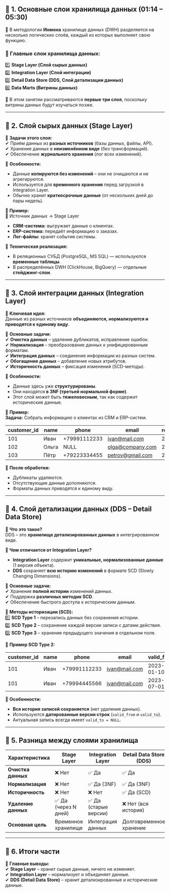 ## **🔹 1. Основные слои хранилища данных (01:14 – 05:30)**

📌 В методологии **Инмона** хранилище данных (DWH) разделяется на несколько логических слоёв, каждый из которых выполняет свою функцию.

### **📌 Главные слои хранилища данных:**

1️⃣ **Stage Layer (Слой сырых данных)**  
2️⃣ **Integration Layer (Слой интеграции)**  
3️⃣ **Detail Data Store (DDS, Слой детализации данных)**  
4️⃣ **Data Marts (Витрины данных)**

🔹 В этом занятии рассматриваются **первые три слоя**, поскольку витрины данных будут изучаться позже.

---

## **🔹 2. Слой сырых данных (Stage Layer)**

📌 **Задачи этого слоя:**  
✔ Приём данных из **разных источников** (базы данных, файлы, API).  
✔ Хранение данных в **неизменённом виде** (без трансформаций).  
✔ Обеспечение **журнального хранения** (лог всех изменений).

📌 **Особенности:**

- Данные **копируются без изменений** – они не очищаются и не агрегируются.
- Используется для **временного хранения** перед загрузкой в Integration Layer.
- Обычно хранит **краткосрочные данные** (от нескольких дней до пары недель).

🔹 **Пример:**  
🔹 Источник данных → Stage Layer

- **CRM-система:** выгружает данные о клиентах.
- **ERP-система:** передаёт информацию о заказах.
- **Лог-файлы:** хранят события системы.

📌 **Техническая реализация:**

- В реляционных СУБД (PostgreSQL, MS SQL) — используются **временные таблицы**.
- В распределённых DWH (ClickHouse, BigQuery) — отдельные **стейджинг-слои**.

---

## **🔹 3. Слой интеграции данных (Integration Layer)**

📌 **Ключевая идея:**  
Данные из разных источников **объединяются, нормализуются и приводятся к единому виду**.

📌 **Основные задачи:**  
✔ **Очистка данных** – удаление дубликатов, исправление ошибок.  
✔ **Нормализация** – преобразование данных к унифицированным форматам.  
✔ **Интеграция данных** – соединение информации из разных систем.  
✔ **Обогащение данных** – добавление новых атрибутов.  
✔ **Историчность данных** – фиксация изменений (SCD-методы).

📌 **Особенности:**

- Данные здесь уже **структурированы**.
- Они находятся **в 3NF (третьей нормальной форме)**.
- Этот слой может быть **тяжеловесным**, так как содержит исторические данные.

📌 **Пример:**  
**Задача:** Собрать информацию о клиентах из CRM и ERP-систем.

|customer_id|name|phone|email|registration_date|source|
|---|---|---|---|---|---|
|101|Иван|+79991112233|[ivan@mail.com](mailto:ivan@mail.com)|2023-01-10|CRM|
|102|Ольга|NULL|[olga@company.com](mailto:olga@company.com)|2023-02-15|ERP|
|103|Пётр|+79223334455|[petrov@gmail.com](mailto:petrov@gmail.com)|2023-03-01|CRM|

📌 **После обработки:**

- Дубликаты удаляются.
- Отсутствующие данные дополняются.
- Форматы данных приводятся к единому виду.

---

## **🔹 4. Слой детализации данных (DDS – Detail Data Store)**

📌 **Что это такое?**  
DDS – это **хранилище детализированных данных** в интегрированном виде.

📌 **Чем отличается от Integration Layer?**

- **Integration Layer** содержит **уникальные, нормализованные данные** (1 версия объекта).
- **DDS** сохраняет **всю историю изменений** в формате SCD (Slowly Changing Dimensions).

📌 **Основные задачи:**  
✔ Хранение **полной истории** изменений данных.  
✔ Поддержка **различных методик SCD**.  
✔ Обеспечение быстрого доступа к историческим данным.

📌 **Методы историзации (SCD):**  
1️⃣ **SCD Type 1** – перезапись данных без сохранения истории.  
2️⃣ **SCD Type 2** – сохранение каждой версии записи с датами действия.  
3️⃣ **SCD Type 3** – хранение предыдущего значения в отдельном поле.

📌 **Пример SCD Type 2:**

|customer_id|name|phone|email|valid_from|valid_to|is_active|
|---|---|---|---|---|---|---|
|101|Иван|+79991112233|[ivan@mail.com](mailto:ivan@mail.com)|2023-01-10|2023-06-30|FALSE|
|101|Иван|+79994445566|[ivan@mail.com](mailto:ivan@mail.com)|2023-07-01|NULL|TRUE|

📌 **Особенности:**

- **Вся история записей сохраняется** (нет удаления данных).
- Используются **датированные версии строк** (`valid_from` и `valid_to`).
- Актуальная запись всегда имеет `valid_to = NULL`.

---

## **🔹 5. Разница между слоями хранилища**

|Характеристика|Stage Layer|Integration Layer|Detail Data Store (DDS)|
|---|---|---|---|
|**Очистка данных**|❌ Нет|✅ Да|✅ Да|
|**Нормализация**|❌ Нет|✅ Да (3NF)|✅ Да (3NF)|
|**Историчность**|❌ Нет|❌ Нет|✅ Да (SCD)|
|**Удаление данных**|✅ Да (через N дней)|✅ Да (старые версии)|❌ Нет (вся история)|
|**Основная цель**|Временное хранилище|Интеграция данных|Долговременное хранение|

---

## **🔹 6. Итоги части**

🎯 **Главные выводы:**  
✔ **Stage Layer** – хранит сырые данные, ничего не изменяет.  
✔ **Integration Layer** – нормализует и объединяет данные.  
✔ **DDS (Detail Data Store)** – хранит детализированные и исторические данные.